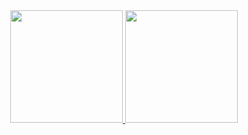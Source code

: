 <div align="center">
  <a href="https://github.com/v4t4m">
  <img height="180em" src="https://github-readme-stats.vercel.app/api?username=v4t4m&show_icons=true&theme=dracula&include_all_commits=true&count_private=true"/>
  <img height="180em" src="https://github-readme-stats.vercel.app/api/top-langs/?username=v4t4m&layout=compact&langs_count=7&theme=dracula"/>
</div>
